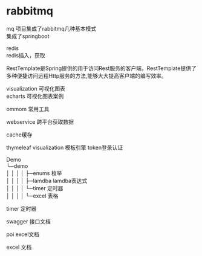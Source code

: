 # rabbitmq
mq 项目集成了rabbitmq几种基本模式  
集成了springboot
  
redis   
redis插入，获取  
  
RestTemplate是Spring提供的用于访问Rest服务的客户端，RestTemplate提供了多种便捷访问远程Http服务的方法,能够大大提高客户端的编写效率。
  
visualization 可视化图表    
echarts 可视化图表案例
  
ommom 常用工具  
  
webservice 跨平台获取数据

cache缓存

thymeleaf
visualization 模板引擎 token登录认证

Demo   
└─demo  
  │  │  │  │          ├─enums 枚举  
  │  │  │  │          ├─lamdba lamdba表达式  
  │  │  │  │          └─timer 定时器  
  │  │  │  │          └─excel 表格  
  
timer 定时器
  
swagger 接口文档  

poi excel文档
  
excel   文档
